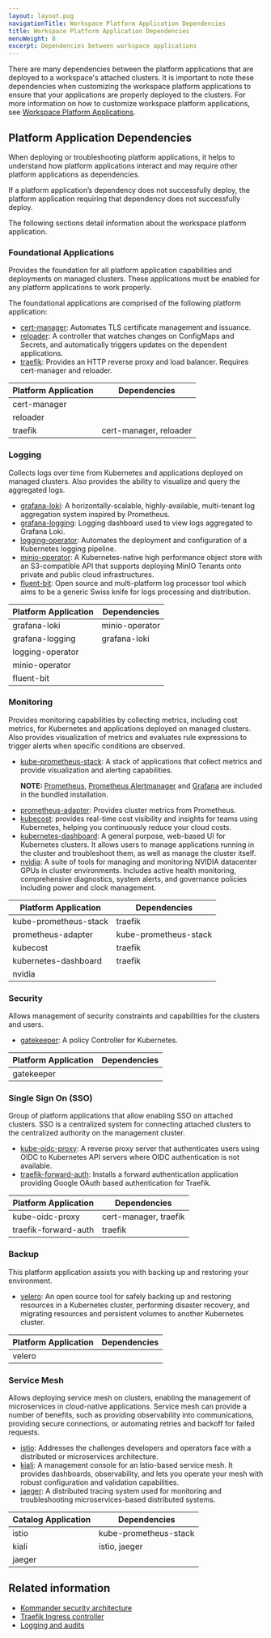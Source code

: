 ```yaml
---
layout: layout.pug
navigationTitle: Workspace Platform Application Dependencies
title: Workspace Platform Application Dependencies
menuWeight: 8
excerpt: Dependencies between workspace applications
---
```


There are many dependencies between the platform applications that are deployed to a workspace's attached clusters. It is important to note these dependencies when customizing the workspace platform applications to ensure that your applications are properly deployed to the clusters. For more information on how to customize workspace platform applications, see [Workspace Platform Applications](../#customize-a-workspaces-platform-application).

## Platform Application Dependencies

When deploying or troubleshooting platform applications, it helps to understand how platform applications interact and may require other platform applications as dependencies.

If a platform application’s dependency does not successfully deploy, the platform application requiring that dependency does not successfully deploy.

The following sections detail information about the workspace platform application.

### Foundational Applications

Provides the foundation for all platform application capabilities and deployments on managed clusters. These applications must be enabled for any platform applications to work properly.

The foundational applications are comprised of the following platform application:

- [cert-manager](https://cert-manager.io/docs): Automates TLS certificate management and issuance.
- [reloader](https://github.com/stakater/Reloader): A controller that watches changes on ConfigMaps and Secrets, and automatically triggers updates on the dependent applications.
- [traefik](https://traefik.io/): Provides an HTTP reverse proxy and load balancer. Requires cert-manager and reloader.

| **Platform Application** | **Dependencies**       |
| ------------------------ | ---------------------- |
| cert-manager             |                        |
| reloader                 |                        |
| traefik                  | cert-manager, reloader |

### Logging

Collects logs over time from Kubernetes and applications deployed on managed clusters. Also provides the ability to visualize and query the aggregated logs.

- [grafana-loki](https://grafana.com/oss/loki/): A horizontally-scalable, highly-available, multi-tenant log aggregation system inspired by Prometheus.
- [grafana-logging](https://grafana.com/oss/grafana/): Logging dashboard used to view logs aggregated to Grafana Loki.
- [logging-operator](https://banzaicloud.com/docs/one-eye/logging-operator/): Automates the deployment and configuration of a Kubernetes logging pipeline.
- [minio-operator](https://github.com/minio/operator/blob/master/README.md): A Kubernetes-native high performance object store with an S3-compatible API that supports deploying MinIO Tenants onto private and public cloud infrastructures.
- [fluent-bit](https://docs.fluentbit.io/manual/): Open source and multi-platform log processor tool which aims to be a generic Swiss knife for logs processing and distribution.

| **Platform Application** | **Dependencies** |
| ------------------------ | ---------------- |
| grafana-loki             | minio-operator   |
| grafana-logging          | grafana-loki     |
| logging-operator         |                  |
| minio-operator           |                  |
| fluent-bit               |                  |

### Monitoring

Provides monitoring capabilities by collecting metrics, including cost metrics, for Kubernetes and applications deployed on managed clusters. Also provides visualization of metrics and evaluates rule expressions to trigger alerts when specific conditions are observed.

-   [kube-prometheus-stack](https://github.com/prometheus-community/helm-charts/tree/main/charts/kube-prometheus-stack): A stack of applications that collect metrics and provide visualization and alerting capabilities.
    <p class="message--note"><strong>NOTE: </strong><a href="https://prometheus.io">Prometheus</a>, <a href="https://prometheus.io/docs/alerting/latest/alertmanager">Prometheus Alertmanager</a> and <a href="https://grafana.com">Grafana</a> are included in the bundled installation.</p>
-   [prometheus-adapter](https://github.com/DirectXMan12/k8s-prometheus-adapter): Provides cluster metrics from Prometheus.
-   [kubecost](https://kubecost.com): provides real-time cost visibility and insights for teams using Kubernetes, helping you continuously reduce your cloud costs.
-   [kubernetes-dashboard](https://kubernetes.io/docs/tasks/access-application-cluster/web-ui-dashboard/): A general purpose, web-based UI for Kubernetes clusters. It allows users to manage applications running in the cluster and troubleshoot them, as well as manage the cluster itself.
-   [nvidia](https://ngc.nvidia.com/catalog/containers/nvidia:k8s:dcgm-exporter): A suite of tools for managing and monitoring NVIDIA datacenter GPUs in cluster environments. Includes active health monitoring, comprehensive diagnostics, system alerts, and governance policies including power and clock management.

| **Platform Application** | Dependencies          |
| ------------------------ | --------------------- |
| kube-prometheus-stack    | traefik               |
| prometheus-adapter       | kube-prometheus-stack |
| kubecost                 | traefik               |
| kubernetes-dashboard     | traefik               |
| nvidia                   |                       |

### Security

Allows management of security constraints and capabilities for the clusters and users.

- [gatekeeper](https://github.com/open-policy-agent/gatekeeper): A policy Controller for Kubernetes.

| **Platform Application** | **Dependencies** |
| ------------------------ | ---------------- |
| gatekeeper               |                  |

### Single Sign On (SSO)

Group of platform applications that allow enabling SSO on attached clusters. SSO is a centralized system for connecting attached clusters to the centralized authority on the management cluster.

- [kube-oidc-proxy](https://github.com/jetstack/kube-oidc-proxy): A reverse proxy server that authenticates users using OIDC to Kubernetes API servers where OIDC authentication is not available.
- [traefik-forward-auth](https://github.com/thomseddon/traefik-forward-auth): Installs a forward authentication application providing Google OAuth based authentication for Traefik.

| **Platform Application** | **Dependencies**      |
| ------------------------ | --------------------- |
| kube-oidc-proxy          | cert-manager, traefik |
| traefik-forward-auth     | traefik               |

### Backup

This platform application assists you with backing up and restoring your environment.

- [velero](https://velero.io/): An open source tool for safely backing up and restoring resources in a Kubernetes cluster, performing disaster recovery, and migrating resources and persistent volumes to another Kubernetes cluster.

| **Platform Application** | **Dependencies** |
| ------------------------ | ---------------- |
| velero                   |                  |

### Service Mesh

Allows deploying service mesh on clusters, enabling the management of microservices in cloud-native applications. Service mesh can provide a number of benefits, such as providing observability into communications, providing secure connections, or automating retries and backoff for failed requests.

- [istio](https://istio.io/latest/about/service-mesh/): Addresses the challenges developers and operators face with a distributed or microservices architecture.
- [kiali](https://kiali.io/): A management console for an Istio-based service mesh. It provides dashboards, observability, and lets you operate your mesh with robust configuration and validation capabilities.
- [jaeger](https://www.jaegertracing.io/): A distributed tracing system used for monitoring and troubleshooting microservices-based distributed systems.

| **Catalog Application** | **Dependencies**      |
| ----------------------- | --------------------- |
| istio                   | kube-prometheus-stack |
| kiali                   | istio, jaeger         |
| jaeger                  |                       |

## Related information

- [Kommander security architecture](../../../security/)
- [Traefik Ingress controller](../../../networking/ingress/)
- [Logging and audits](../../../logging/)

<!-- These pages have not yet been migrated for kommander 2.0 & konvoy 2.0
- [Centralized cost monitoring](/dkp/kommander/1.4/centralized-cost-monitoring/)
- [Centralized monitoring](/dkp/kommander/1.4/centralized-monitoring/)
- [Monitoring and alerts](/dkp/konvoy/1.7/monitoring/) -->
